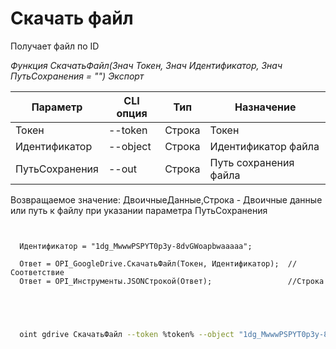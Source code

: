 ﻿---
sidebar_position: 6
---

# Скачать файл
 Получает файл по ID


*Функция СкачатьФайл(Знач Токен, Знач Идентификатор, Знач ПутьСохранения = "") Экспорт*

  | Параметр | CLI опция | Тип | Назначение |
  |-|-|-|-|
  | Токен | --token | Строка | Токен |
  | Идентификатор | --object | Строка | Идентификатор файла |
  | ПутьСохранения | --out | Строка | Путь сохранения файла |

  
  Возвращаемое значение:   ДвоичныеДанные,Строка - Двоичные данные или путь к файлу при указании параметра ПутьСохранения

```bsl title="Пример кода"
	
  
  Идентификатор = "1dg_MwwwPSPYT0p3y-8dvGWoapbwaaaaa";
  
  Ответ = OPI_GoogleDrive.СкачатьФайл(Токен, Идентификатор);  //Соответствие
  Ответ = OPI_Инструменты.JSONСтрокой(Ответ);                 //Строка
  

	
```

```sh title="Пример команды CLI"
    
  oint gdrive СкачатьФайл --token %token% --object "1dg_MwwwPSPYT0p3y-8dvGWoapbwaaaaa" --out %out%

```


```json title="Результат"



```
